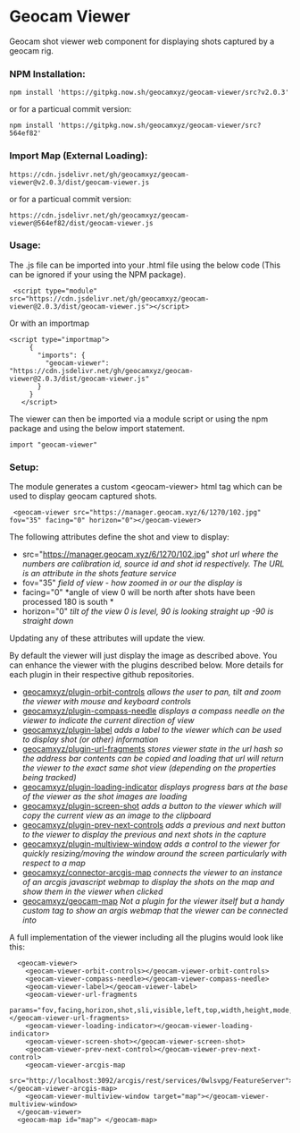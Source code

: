 # Geocam Viewer
Geocam shot viewer web component for displaying shots captured by a geocam rig.

### NPM Installation:
```
npm install 'https://gitpkg.now.sh/geocamxyz/geocam-viewer/src?v2.0.3'
```
or for a particual commit version:
```
npm install 'https://gitpkg.now.sh/geocamxyz/geocam-viewer/src?564ef82'
```
### Import Map (External Loading):
```
https://cdn.jsdelivr.net/gh/geocamxyz/geocam-viewer@v2.0.3/dist/geocam-viewer.js
```
or for a particual commit version:
```
https://cdn.jsdelivr.net/gh/geocamxyz/geocam-viewer@564ef82/dist/geocam-viewer.js
```

### Usage:
The .js file can be imported into your .html file using the below code (This can be ignored if your using the NPM package).
```
 <script type="module" src="https://cdn.jsdelivr.net/gh/geocamxyz/geocam-viewer@2.0.3/dist/geocam-viewer.js"></script>
 ```

 Or with an importmap
 ```
<script type="importmap">
      {
        "imports": {
          "geocam-viewer": "https://cdn.jsdelivr.net/gh/geocamxyz/geocam-viewer@2.0.3/dist/geocam-viewer.js"
        }
      }
    </script>
```
The viewer can then be imported via a module script or using the npm package and using the below import statement.
```
import "geocam-viewer"
```
### Setup:
The module generates a custom  &lt;geocam-viewer> html tag which can be used to display geocam captured shots.
```
 <geocam-viewer src="https://manager.geocam.xyz/6/1270/102.jpg" fov="35" facing="0" horizon="0"></geocam-viewer>
```

The following attributes define the shot and view to display:
- src="https://manager.geocam.xyz/6/1270/102.jpg" *shot url where the numbers are calibration id, source id and shot id respectively.  The URL is an attribute in the shots feature service*
- fov="35" *field of view - how zoomed in or our the display is*
- facing="0" *angle of view 0 will be north after shots have been processed 180 is south *
- horizon="0" *tilt of the view 0 is level, 90 is looking straight up -90 is straight down*

Updating any of these attributes will update the view.

By default the viewer will just display the image as described above.  You can enhance the viewer with the plugins described below.  More details for each plugin in their respective github repositories.
- [geocamxyz/plugin-orbit-controls](https://github.com/geocamxyz/plugin-orbit-controls) *allows the user to pan, tilt and zoom the viewer with mouse and keyboard controls*
- [geocamxyz/plugin-compass-needle](https://github.com/geocamxyz/plugin-compass-needle) *displays a compass needle on the viewer to indicate the current direction of view*
- [geocamxyz/plugin-label](https://github.com/geocamxyz/plugin-label) *adds a label to the viewer which can be used to display shot (or other) information*
- [geocamxyz/plugin-url-fragments](https://github.com/geocamxyz/plugin-url-fragments) *stores viewer state in the url hash so the address bar contents can be copied and loading that url will return the viewer to the exact same shot view (depending on the properties being tracked)*
- [geocamxyz/plugin-loading-indicator](https://github.com/geocamxyz/plugin-loading-indicator) *displays progress bars at the base of the viewer as the shot images are loading*
- [geocamxyz/plugin-screen-shot](https://github.com/geocamxyz/plugin-screen-shot) *adds a button to the viewer which will copy the current view as an image to the clipboard*
- [geocamxyz/plugin-prev-next-controls](https://github.com/geocamxyz/plugin-prev-next-controls) *adds a previous and next button to the viewer to display the previous and next shots in the capture*
- [geocamxyz/plugin-multiview-window](https://github.com/geocamxyz/plugin-multiview-window) *adds a control to the viewer for quickly resizing/moving the window around the screen particularly with respect to a map*
- [geocamxyz/connector-arcgis-map](https://github.com/geocamxyz/connector-arcgis-map) *connects the viewer to an instance of an arcgis javascript webmap to display the shots on the map and show them in the viewer when clicked*
- [geocamxyz/geocam-map](https://github.com/geocamxyz/geocam-map) *Not a plugin for the viewer itself but a handy custom tag to show an argis webmap that the viewer can be connected into*

A full implementation of the viewer including all the plugins would look like this:
```
  <geocam-viewer>
    <geocam-viewer-orbit-controls></geocam-viewer-orbit-controls>
    <geocam-viewer-compass-needle></geocam-viewer-compass-needle>
    <geocam-viewer-label></geocam-viewer-label>
    <geocam-viewer-url-fragments
      params="fov,facing,horizon,shot,sli,visible,left,top,width,height,mode,autorotate,autobrightness,zoom,center"></geocam-viewer-url-fragments>
    <geocam-viewer-loading-indicator></geocam-viewer-loading-indicator>
    <geocam-viewer-screen-shot></geocam-viewer-screen-shot>
    <geocam-viewer-prev-next-control></geocam-viewer-prev-next-control>
    <geocam-viewer-arcgis-map
      src="http://localhost:3092/arcgis/rest/services/0wlsvpg/FeatureServer"></geocam-viewer-arcgis-map>
    <geocam-viewer-multiview-window target="map"></geocam-viewer-multiview-window>
  </geocam-viewer>
  <geocam-map id="map"> </geocam-map>

```